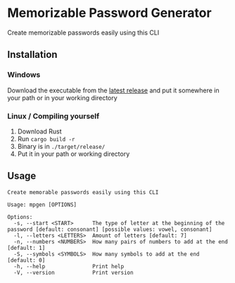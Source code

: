 # Memorizable Password Generator
Create memorizable passwords easily using this CLI

## Installation
### Windows
Download the executable from the [latest release](https://github.com/Antosser/memorizable-password-generator/releases/latest) and put it somewhere in your path or in your working directory

### Linux / Compiling yourself
1. Download Rust
2. Run `cargo build -r`
3. Binary is in `./target/release/`
4. Put it in your path or working directory

## Usage
```
Create memorable passwords easily using this CLI

Usage: mpgen [OPTIONS]

Options:
  -s, --start <START>      The type of letter at the beginning of the password [default: consonant] [possible values: vowel, consonant]
  -l, --letters <LETTERS>  Amount of letters [default: 7]
  -n, --numbers <NUMBERS>  How many pairs of numbers to add at the end [default: 1]
  -S, --symbols <SYMBOLS>  How many symbols to add at the end [default: 0]
  -h, --help               Print help
  -V, --version            Print version
```
